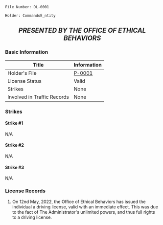 ```
File Number: DL-0001

Holder: CommandoE_ntity
```
## <p align="center"><i><b> PRESENTED BY THE OFFICE OF ETHICAL BEHAVIORS </i></b><p>

### Basic Information
  
  Title | Information
  --- | ---
  Holder's File | [P-0001](https://github.com/VasekStolba/-SCPF-V-Foundation-Logging-System/blob/d596a9fa48f38bfb027dab82a1de9590ca8dbe6d/Personnel%20Records/%22CommandoE_ntity%22%20(P-0001).md)
  License Status | Valid
  Strikes | None
  Involved in Traffic Records | None
  
### Strikes
  
#### Strike #1
  N/A
#### Strike #2
  N/A
#### Strike #3
  N/A
  
### License Records
  1. On 12nd May, 2022, the Office of Ethical Behaviors has issued the individual a driving license, valid with an immediate effect. This was due to the fact of The Administrator's unlimited powers, and thus full rights to a driving license.
